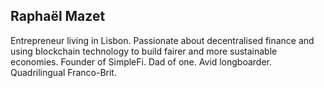 ## Raphaël Mazet

Entrepreneur living in Lisbon. Passionate about decentralised finance and using blockchain technology to build fairer and more sustainable economies. Founder of SimpleFi. Dad of one. Avid longboarder. Quadrilingual Franco-Brit.
